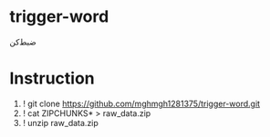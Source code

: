 # trigger-word
ضبط‌کن

# Instruction
1. ! git clone https://github.com/mghmgh1281375/trigger-word.git
2. ! cat ZIPCHUNKS* > raw_data.zip
3. ! unzip raw_data.zip
